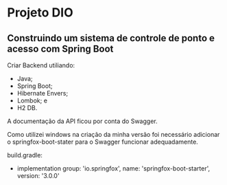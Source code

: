 # Projeto DIO

## Construindo um sistema de controle de ponto e acesso com Spring Boot

Criar Backend utiliando:

- Java;
- Spring Boot;
- Hibernate Envers;
- Lombok; e
- H2 DB.

A documentação da API ficou por conta do Swagger.

Como utilizei windows na criação da minha versão foi necessário adicionar o springfox-boot-stater para o Swagger funcionar adequadamente.

build.gradle:
- implementation group: 'io.springfox', name: 'springfox-boot-starter', version: '3.0.0'
